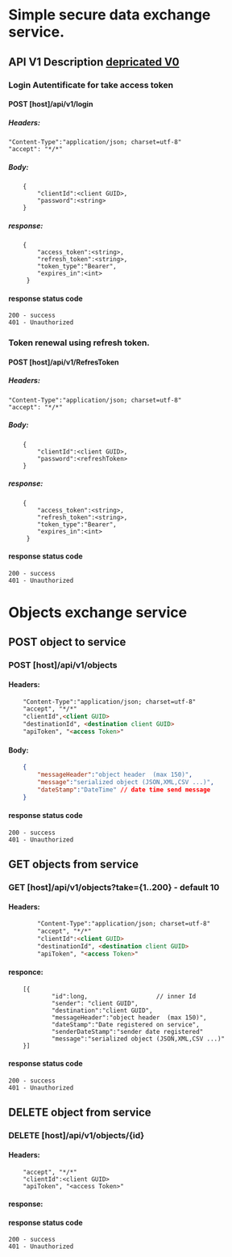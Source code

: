 # Simple secure data exchange service. 

## API V1 Description [depricated V0](Readme%20v0.md)

### Login Autentificate for take access token

#### POST [host]/api/v1/login
##### Headers:
    "Content-Type":"application/json; charset=utf-8"
    "accept": "*/*"
##### Body:
```
	{	
		"clientId":<client GUID>,
		"password":<string>
	}
```
##### response:
```
    {
        "access_token":<string>,
        "refresh_token":<string>,
        "token_type":"Bearer",
        "expires_in":<int>
     }
```
#### response  status code
    200 - success
    401 - Unauthorized

### Token renewal using refresh token.
#### POST [host]/api/v1/RefresToken
##### Headers:
    "Content-Type":"application/json; charset=utf-8"
    "accept": "*/*"
##### Body:
```
	{	
		"clientId":<client GUID>,
		"password":<refreshToken>
	}
```
##### response:
```
    {
        "access_token":<string>,
        "refresh_token":<string>,
        "token_type":"Bearer",
        "expires_in":<int>
     }
```
#### response  status code
    200 - success
    401 - Unauthorized

# Objects exchange service
## POST object to service
### POST  [host]/api/v1/objects
#### Headers:
```html
    "Content-Type":"application/json; charset=utf-8"
    "accept", "*/*"
    "clientId",<client GUID> 
    "destinationId", <destination client GUID>
    "apiToken", "<access Token>"
```
#### Body:
```json
    {
        "messageHeader":"object header  (max 150)",
        "message":"serialized object (JSON,XML,CSV ...)",
        "dateStamp":"DateTime" // date time send message
    }
```
#### response  status code
    200 - success
    401 - Unauthorized


## GET objects from service
### GET [host]/api/v1/objects?take={1..200}  - default 10
#### Headers:
```html
        "Content-Type":"application/json; charset=utf-8"
        "accept", "*/*"
        "clientId":<client GUID>
        "destinationId", <destination client GUID>
        "apiToken", "<access Token>"
```
#### responce:
```
    [{
            "id":long,                   // inner Id
            "sender": "client GUID",  
            "destination":"client GUID",
            "messageHeader":"object header  (max 150)",
            "dateStamp":"Date registered on service", 
            "senderDateStamp":"sender date registered"
            "message":"serialized object (JSON,XML,CSV ...)"
    }]
```
#### response  status code
    200 - success
    401 - Unauthorized

## DELETE object from service
### DELETE [host]/api/v1/objects/{id}
#### Headers:
        "accept", "*/*"
        "clientId":<client GUID>
        "apiToken", "<access Token>"
#### response:
#### response  status code
    200 - success
    401 - Unauthorized

